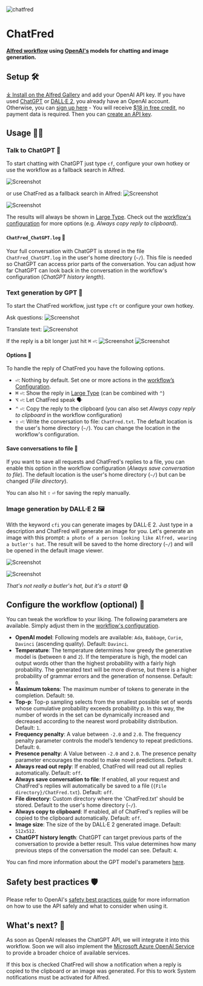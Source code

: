 ![chatfred](workflow/assets/images/chatfred.png)

# ChatFred
**[Alfred workflow](https://www.alfredapp.com/workflows/) using [OpenAI's](https://openai.com/) models for chatting and image generation.**

## Setup 🛠️
[⤓ Install on the Alfred Gallery](https://alfred.app/workflows/chrislemke/chatfred/) and add your OpenAI API key. If you have used [ChatGPT](https://chat.openai.com/chat) or [DALL·E 2](https://openai.com/dall-e-2/), you already have an OpenAI account. Otherwise, you can [sign up here](https://beta.openai.com/signup) - You will receive [$18 in free credit](https://openai.com/api/pricing/), no payment data is required. Then you can [create an API key](https://beta.openai.com/account/api-keys).

## Usage 🧑‍💻

### Talk to ChatGPT 💬
To start chatting with ChatGPT just type `cf`, configure your own hotkey or use the workflow as a fallback search in Alfred.

![Screenshot](workflow/assets/images/screenshot6.png)

or use ChatFred as a fallback search in Alfred:
![Screenshot](workflow/assets/images/screenshot7.png)

![Screenshot](workflow/assets/images/screenshot8.png)

The results will always be shown in [Large Type](https://www.alfredapp.com/help/features/large-type/). Check out the [workflow's configuration](https://www.alfredapp.com/help/workflows/user-configuration/) for more options (e.g. *Always copy reply to clipboard*).

#### **`ChatFred_ChatGPT.log`** 📄
Your full conversation with ChatGPT is stored in the file `ChatFred_ChatGPT.log` in the user's home directory (`~/`). This file is needed so ChatGPT can access prior parts of the conversation. You can adjust how far ChatGPT can look back in the conversation in the workflow's configuration (*ChatGPT history length*).

### Text generation by GPT 📘
To start the ChatFred workflow, just type `cft` or configure your own hotkey.

Ask questions:
![Screenshot](workflow/assets/images/screenshot1.png)

Translate text:
![Screenshot](workflow/assets/images/screenshot2.png)

If the reply is a bit longer just hit <kbd>⌘</kbd> <kbd>⏎</kbd>:
![Screenshot](workflow/assets/images/screenshot3.png)
![Screenshot](workflow/assets/images/screenshot4.png)

#### **Options** 🤗
To handle the reply of ChatFred you have the following options.
- <kbd>⏎</kbd>: Nothing by default. Set one or more actions in the [workflow’s Configuration](https://www.alfredapp.com/help/workflows/user-configuration/).
- <kbd>⌘</kbd> <kbd>⏎</kbd>: Show the reply in [Large Type](https://www.alfredapp.com/help/features/large-type/) (can be combined with <kbd>⌃</kbd>)
- <kbd>⌥</kbd> <kbd>⏎</kbd>: Let ChatFred speak 🗣️
- <kbd>⌃</kbd> <kbd>⏎</kbd>: Copy the reply to the clipboard (you can also set *Always copy reply to clipboard* in the workflow configuration)
- <kbd>⇧</kbd> <kbd>⏎</kbd>: Write the conversation to file: `ChatFred.txt`. The default location is the user's home directory (`~/`). You can change the location in the workflow's configuration.

#### **Save conversations to file** 📝
If you want to save all requests and ChatFred's replies to a file, you can enable this option in the workflow configuration (*Always save conversation to file*). The default location is the user's home directory (`~/`) but can be changed (*File directory*).

You can also hit <kbd>⇧</kbd> <kbd>⏎</kbd> for saving the reply manually.

### Image generation by DALL·E 2 🖼️
With the keyword `cfi` you can generate images by DALL·E 2. Just type in a description and ChatFred will generate an image for you. Let's generate an image with this prompt:
`a photo of a person looking like Alfred, wearing a butler's hat`. The result will be saved to the home directory (`~/`) and will be opened in the default image viewer.

![Screenshot](workflow/assets/images/screenshot5.png)

![Screenshot](workflow/assets/images/ChatFred_a_photo_of_a_person_looking_like_alfred_wearing_a_butlers_hat.png)

*That's not really a butler's hat, but it's a start!* 😅

## Configure the workflow (optional) 🦾
You can tweak the workflow to your liking. The following parameters are available. Simply adjust them in the [workflow's configuration](https://www.alfredapp.com/help/workflows/user-configuration/).
- **OpenAI model**: Following models are available: `Ada`, `Babbage`, `Curie`, `Davinci` (ascending quality). Default: `Davinci`.
- **Temperature**: The temperature determines how greedy the generative model is (between `0` and `2`). If the temperature is high, the model can output words other than the highest probability with a fairly high probability. The generated text will be more diverse, but there is a higher probability of grammar errors and the generation of nonsense. Default: `0`.
- **Maximum tokens**: The maximum number of tokens to generate in the completion. Default: `50`.
- **Top-p**: Top-p sampling selects from the smallest possible set of words whose cumulative probability exceeds probability p. In this way, the number of words in the set can be dynamically increased and decreased according to the nearest word probability distribution. Default: `1`.
- **Frequency penalty**: A value between `-2.0` and `2.0`. The frequency penalty parameter controls the model’s tendency to repeat predictions. Default: `0`.
- **Presence penalty**: A Value between `-2.0` and `2.0`. The presence penalty parameter encourages the model to make novel predictions. Default: `0`.
- **Always read out reply**: If enabled, ChatFred will read out all replies automatically. Default: `off`.
- **Always save conversation to file**: If enabled, all your request and ChatFred's replies will automatically be saved to a file (`{File directory}/ChatFred.txt`). Default: `off`.
- **File directory**: Custom directory where the 'ChatFred.txt' should be stored. Default to the user's home directory (`~/`).
- **Always copy to clipboard**: If enabled, all of ChatFred's replies will be copied to the clipboard automatically. Default: `off`.
- **Image size**: The size of the by DALL·E 2 generated image. Default: `512x512`.
- **ChatGPT history length**: ChatGPT can target previous parts of the conversation to provide a better result. This value determines how many previous steps of the conversation the model can see. Default: `4`.

You can find more information about the GPT model's parameters [here](https://platform.openai.com/docs/api-reference/completions/create).

## Safety best practices 🛡️
Please refer to OpenAI's [safety best practices guide](https://platform.openai.com/docs/guides/safety-best-practices) for more information on how to use the API safely and what to consider when using it.

## What's next? 🚧
As soon as OpenAI releases the ChatGPT API, we will integrate it into this workflow. Soon we will also implement the [Microsoft Azure OpenAI Service](https://learn.microsoft.com/en-us/azure/cognitive-services/openai/) to provide a broader choice of available services.

If this box is checked ChatFred will show a notification when a reply is copied to the clipboard or an image was generated. For this to work System notifications must be activated for Alfred.
